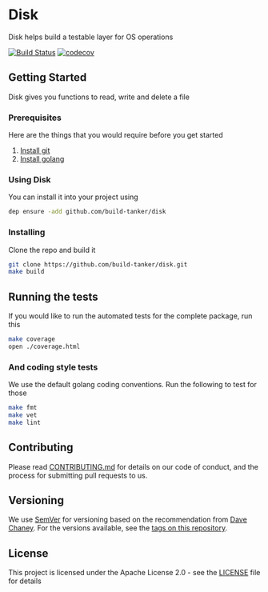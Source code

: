 # Disk

Disk helps build a testable layer for OS operations

[![Build Status](https://travis-ci.org/build-tanker/disk.svg?branch=master)](https://travis-ci.org/build-tanker/disk)
[![codecov](https://codecov.io/gh/build-tanker/disk/branch/master/graph/badge.svg)](https://codecov.io/gh/build-tanker/disk)

## Getting Started

Disk gives you functions to read, write and delete a file

### Prerequisites

Here are the things that you would require before you get started

1. [Install git](https://www.atlassian.com/git/tutorials/install-git)
1. [Install golang](https://golang.org/doc/install)

### Using Disk

You can install it into your project using

```bash
dep ensure -add github.com/build-tanker/disk
```

### Installing

Clone the repo and build it

```bash
git clone https://github.com/build-tanker/disk.git
make build
```

## Running the tests

If you would like to run the automated tests for the complete package, run this

```bash
make coverage
open ./coverage.html
```

### And coding style tests

We use the default golang coding conventions. Run the following to test for those

```bash
make fmt
make vet
make lint
```

## Contributing

Please read [CONTRIBUTING.md](https://github.com/build-tanker/disk/blob/master/CONTRIBUTING.md) for details on our code of conduct, and the process for submitting pull requests to us.

## Versioning

We use [SemVer](https://semver.org/spec/v2.0.0.html) for versioning based on the recommendation from [Dave Chaney](https://dave.cheney.net/2016/06/24/gophers-please-tag-your-releases). For the versions available, see the [tags on this repository](https://github.com/build-tanker/disk/tags).

## License

This project is licensed under the Apache License 2.0 - see the [LICENSE](https://github.com/build-tanker/disk/blob/master/LICENSE) file for details